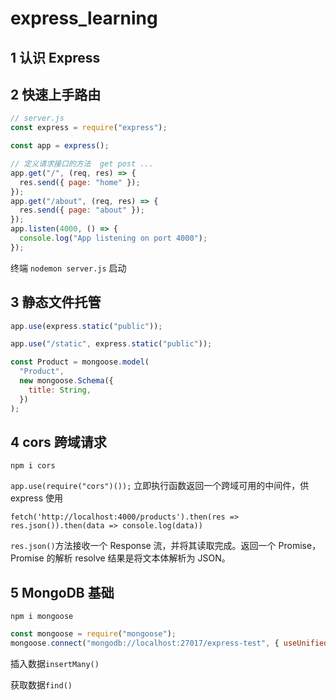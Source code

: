 # express_learning

## 1 认识 Express

## 2 快速上手路由

```js
// server.js
const express = require("express");

const app = express();

// 定义请求接口的方法  get post ...
app.get("/", (req, res) => {
  res.send({ page: "home" });
});
app.get("/about", (req, res) => {
  res.send({ page: "about" });
});
app.listen(4000, () => {
  console.log("App listening on port 4000");
});
```

终端 `nodemon server.js` 启动

## 3 静态文件托管

```js
app.use(express.static("public"));

app.use("/static", express.static("public"));

const Product = mongoose.model(
  "Product",
  new mongoose.Schema({
    title: String,
  })
);
```

## 4 cors 跨域请求

`npm i cors`

`app.use(require("cors")());` 立即执行函数返回一个跨域可用的中间件，供 express 使用

`fetch('http://localhost:4000/products').then(res => res.json()).then(data => console.log(data))`

`res.json()`方法接收一个 Response 流，并将其读取完成。返回一个 Promise，Promise 的解析 resolve 结果是将文本体解析为 JSON。

## 5 MongoDB 基础

`npm i mongoose`

```js
const mongoose = require("mongoose");
mongoose.connect("mongodb://localhost:27017/express-test", { useUnifiedTopology: true, useNewUrlParser: true });
```

插入数据`insertMany()`

获取数据`find()`

